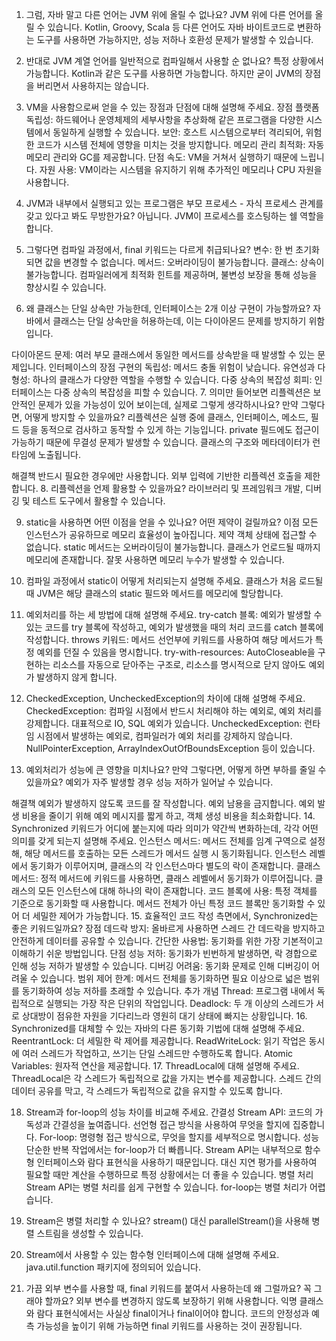 1. 그럼, 자바 말고 다른 언어는 JVM 위에 올릴 수 없나요?
JVM 위에 다른 언어를 올릴 수 있습니다. Kotlin, Groovy, Scala 등 다른 언어도 자바 바이트코드로 변환하는 도구를 사용하면 가능하지만, 성능 저하나 호환성 문제가 발생할 수 있습니다.

2. 반대로 JVM 계열 언어를 일반적으로 컴파일해서 사용할 순 없나요?
특정 상황에서 가능합니다. Kotlin과 같은 도구를 사용하면 가능합니다. 하지만 굳이 JVM의 장점을 버리면서 사용하지는 않습니다.

3. VM을 사용함으로써 얻을 수 있는 장점과 단점에 대해 설명해 주세요.
장점
플랫폼 독립성: 하드웨어나 운영체제의 세부사항을 추상화해 같은 프로그램을 다양한 시스템에서 동일하게 실행할 수 있습니다.
보안: 호스트 시스템으로부터 격리되어, 위험한 코드가 시스템 전체에 영향을 미치는 것을 방지합니다.
메모리 관리 최적화: 자동 메모리 관리와 GC를 제공합니다.
단점
속도: VM을 거쳐서 실행하기 때문에 느립니다.
자원 사용: VM이라는 시스템을 유지하기 위해 추가적인 메모리나 CPU 자원을 사용합니다.
4. JVM과 내부에서 실행되고 있는 프로그램은 부모 프로세스 - 자식 프로세스 관계를 갖고 있다고 봐도 무방한가요?
아닙니다. JVM이 프로세스를 호스팅하는 쉘 역할을 합니다.

5. 그렇다면 컴파일 과정에서, final 키워드는 다르게 취급되나요?
변수: 한 번 초기화되면 값을 변경할 수 없습니다.
메서드: 오버라이딩이 불가능합니다.
클래스: 상속이 불가능합니다.
컴파일러에게 최적화 힌트를 제공하며, 불변성 보장을 통해 성능을 향상시킬 수 있습니다.

6. 왜 클래스는 단일 상속만 가능한데, 인터페이스는 2개 이상 구현이 가능할까요?
자바에서 클래스는 단일 상속만을 허용하는데, 이는 다이아몬드 문제를 방지하기 위함입니다.

다이아몬드 문제: 여러 부모 클래스에서 동일한 메서드를 상속받을 때 발생할 수 있는 문제입니다.
인터페이스의 장점
구현의 독립성: 메서드 충돌 위험이 낮습니다.
유연성과 다형성: 하나의 클래스가 다양한 역할을 수행할 수 있습니다.
다중 상속의 복잡성 회피: 인터페이스는 다중 상속의 복잡성을 피할 수 있습니다.
7. 의미만 들어보면 리플렉션은 보안적인 문제가 있을 가능성이 있어 보이는데, 실제로 그렇게 생각하시나요? 만약 그렇다면, 어떻게 방지할 수 있을까요?
리플렉션은 실행 중에 클래스, 인터페이스, 메소드, 필드 등을 동적으로 검사하고 동작할 수 있게 하는 기능입니다. private 필드에도 접근이 가능하기 때문에 무결성 문제가 발생할 수 있습니다. 클래스의 구조와 메타데이터가 런타임에 노출됩니다.

해결책
반드시 필요한 경우에만 사용합니다.
외부 입력에 기반한 리플렉션 호출을 제한합니다.
8. 리플렉션을 언제 활용할 수 있을까요?
라이브러리 및 프레임워크 개발, 디버깅 및 테스트 도구에서 활용할 수 있습니다.

9. static을 사용하면 어떤 이점을 얻을 수 있나요? 어떤 제약이 걸릴까요?
이점
모든 인스턴스가 공유하므로 메모리 효율성이 높아집니다.
제약
객체 상태에 접근할 수 없습니다.
static 메서드는 오버라이딩이 불가능합니다.
클래스가 언로드될 때까지 메모리에 존재합니다.
잘못 사용하면 메모리 누수가 발생할 수 있습니다.
10. 컴파일 과정에서 static이 어떻게 처리되는지 설명해 주세요.
클래스가 처음 로드될 때 JVM은 해당 클래스의 static 필드와 메서드를 메모리에 할당합니다.

11. 예외처리를 하는 세 방법에 대해 설명해 주세요.
try-catch 블록: 예외가 발생할 수 있는 코드를 try 블록에 작성하고, 예외가 발생했을 때의 처리 코드를 catch 블록에 작성합니다.
throws 키워드: 메서드 선언부에 키워드를 사용하여 해당 메서드가 특정 예외를 던질 수 있음을 명시합니다.
try-with-resources: AutoCloseable을 구현하는 리소스를 자동으로 닫아주는 구조로, 리소스를 명시적으로 닫지 않아도 예외가 발생하지 않게 합니다.
12. CheckedException, UncheckedException의 차이에 대해 설명해 주세요.
CheckedException: 컴파일 시점에서 반드시 처리해야 하는 예외로, 예외 처리를 강제합니다. 대표적으로 IO, SQL 예외가 있습니다.
UncheckedException: 런타임 시점에서 발생하는 예외로, 컴파일러가 예외 처리를 강제하지 않습니다. NullPointerException, ArrayIndexOutOfBoundsException 등이 있습니다.
13. 예외처리가 성능에 큰 영향을 미치나요? 만약 그렇다면, 어떻게 하면 부하를 줄일 수 있을까요?
예외가 자주 발생할 경우 성능 저하가 일어날 수 있습니다.

해결책
예외가 발생하지 않도록 코드를 잘 작성합니다.
예외 남용을 금지합니다.
예외 발생 비용을 줄이기 위해 예외 메시지를 짧게 하고, 객체 생성 비용을 최소화합니다.
14. Synchronized 키워드가 어디에 붙는지에 따라 의미가 약간씩 변화하는데, 각각 어떤 의미를 갖게 되는지 설명해 주세요.
인스턴스 메서드: 메서드 전체를 임계 구역으로 설정해, 해당 메서드를 호출하는 모든 스레드가 메서드 실행 시 동기화됩니다. 인스턴스 레벨에서 동기화가 이루어지며, 클래스의 각 인스턴스마다 별도의 락이 존재합니다.
클래스 메서드: 정적 메서드에 키워드를 사용하면, 클래스 레벨에서 동기화가 이루어집니다. 클래스의 모든 인스턴스에 대해 하나의 락이 존재합니다.
코드 블록에 사용: 특정 객체를 기준으로 동기화할 때 사용합니다. 메서드 전체가 아닌 특정 코드 블록만 동기화할 수 있어 더 세밀한 제어가 가능합니다.
15. 효율적인 코드 작성 측면에서, Synchronized는 좋은 키워드일까요?
장점
데드락 방지: 올바르게 사용하면 스레드 간 데드락을 방지하고 안전하게 데이터를 공유할 수 있습니다.
간단한 사용법: 동기화를 위한 가장 기본적이고 이해하기 쉬운 방법입니다.
단점
성능 저하: 동기화가 빈번하게 발생하면, 락 경합으로 인해 성능 저하가 발생할 수 있습니다.
디버깅 어려움: 동기화 문제로 인해 디버깅이 어려울 수 있습니다.
범위 제어 한계: 메서드 전체를 동기화하면 필요 이상으로 넓은 범위를 동기화하여 성능 저하를 초래할 수 있습니다.
추가 개념
Thread: 프로그램 내에서 독립적으로 실행되는 가장 작은 단위의 작업입니다.
Deadlock: 두 개 이상의 스레드가 서로 상대방이 점유한 자원을 기다리느라 영원히 대기 상태에 빠지는 상황입니다.
16. Synchronized를 대체할 수 있는 자바의 다른 동기화 기법에 대해 설명해 주세요.
ReentrantLock: 더 세밀한 락 제어를 제공합니다.
ReadWriteLock: 읽기 작업은 동시에 여러 스레드가 작업하고, 쓰기는 단일 스레드만 수행하도록 합니다.
Atomic Variables: 원자적 연산을 제공합니다.
17. ThreadLocal에 대해 설명해 주세요.
ThreadLocal은 각 스레드가 독립적으로 값을 가지는 변수를 제공합니다. 스레드 간의 데이터 공유를 막고, 각 스레드가 독립적으로 값을 유지할 수 있도록 합니다.

18. Stream과 for-loop의 성능 차이를 비교해 주세요.
간결성
Stream API: 코드의 가독성과 간결성을 높여줍니다. 선언형 접근 방식을 사용하여 무엇을 할지에 집중합니다.
For-loop: 명령형 접근 방식으로, 무엇을 할지를 세부적으로 명시합니다.
성능
단순한 반복 작업에서는 for-loop가 더 빠릅니다. Stream API는 내부적으로 함수형 인터페이스와 람다 표현식을 사용하기 때문입니다. 대신 지연 평가를 사용하여 필요할 때만 계산을 수행하므로 특정 상황에서는 더 좋을 수 있습니다.
병렬 처리
Stream API는 병렬 처리를 쉽게 구현할 수 있습니다.
for-loop는 병렬 처리가 어렵습니다.
19. Stream은 병렬 처리할 수 있나요?
stream() 대신 parallelStream()을 사용해 병렬 스트림을 생성할 수 있습니다.

20. Stream에서 사용할 수 있는 함수형 인터페이스에 대해 설명해 주세요.
java.util.function 패키지에 정의되어 있습니다.

21. 가끔 외부 변수를 사용할 때, final 키워드를 붙여서 사용하는데 왜 그럴까요? 꼭 그래야 할까요?
외부 변수를 변경하지 않도록 보장하기 위해 사용합니다. 익명 클래스와 람다 표현식에서는 사실상 final이거나 final이어야 합니다. 코드의 안정성과 예측 가능성을 높이기 위해 가능하면 final 키워드를 사용하는 것이 권장됩니다.
